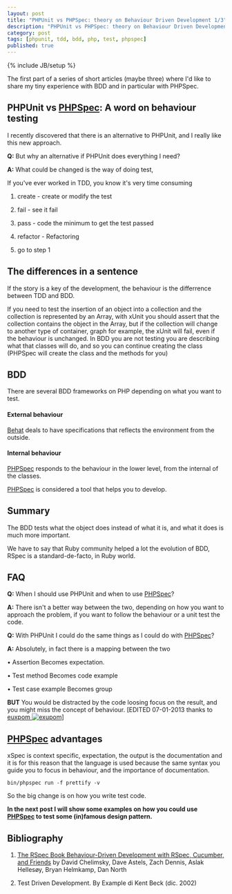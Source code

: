 ```yaml
---
layout: post
title: "PHPUnit vs PHPSpec: theory on Behaviour Driven Development 1/3"
description: "PHPUnit vs PHPSpec: theory on Behaviour Driven Development 1/3"
category: post 
tags: [phpunit, tdd, bdd, php, test, phpspec]
published: true
---
```

{% include JB/setup %}

The first part of a series of short articles (maybe three) where I'd like to share my tiny experience with BDD and in particular with PHPSpec.

## PHPUnit vs [PHPSpec](https://github.com/phpspec/phpspec2): A word on behaviour testing

I recently discovered that there is an alternative to PHPUnit, and I really like this new approach.

**Q:** But why an alternative if PHPUnit does everything I need?

**A:** What could be changed is the way of doing test,

If you've ever worked in TDD, you know it's very time consuming

1. create - create or modify the test

2. fail - see it fail

3. pass - code the minimum to get the test passed

4. refactor - Refactoring

5. go to step 1



## The differences in a sentence

If the story is a key of the development, the behaviour is the differrence between TDD and BDD.

If you need to test the insertion of an object into a collection and the collection is represented by an Array, with xUnit you should assert that the collection contains the object in the Array, but if the collection will change to another type of container, graph for example, the xUnit will fail, even if the behaviour is unchanged.
In BDD you are not testing you are describing what that classes will do, and so you can continue creating the class (PHPSpec will create the class and the methods for you)


## BDD

There are several BDD frameworks on PHP depending on what you want to test.

#### External behaviour

[Behat](http://behat.org/) deals to have specifications that reflects the environment from the outside.

#### Internal behaviour

[PHPSpec](https://github.com/phpspec/phpspec2) responds to the behaviour in the lower level, from the internal of the classes.

[PHPSpec](https://github.com/phpspec/phpspec2) is considered a tool that helps you to develop.

## Summary

The BDD tests what the object does instead of what it is,
and what it does is much more important.

We have to say that Ruby community helped a lot the evolution of BDD, RSpec is a standard-de-facto, in Ruby world.

## FAQ

**Q:** When I should use PHPUnit and when to use [PHPSpec](https://github.com/phpspec/phpspec2)?

**A:** There isn't a better way between the two, depending on how you want to approach the problem, if you want to follow the behaviour or a unit test the code.

**Q:** With PHPUnit I could do the same things as I could do with [PHPSpec](https://github.com/phpspec/phpspec2)?

**A:** Absolutely, in fact there is a mapping between the two

• Assertion Becomes expectation.

• Test method Becomes code example

• Test case example Becomes group

**BUT** You would be distracted by the code loosing focus on the result, and you might miss the concept of behaviour. \[EDITED 07-01-2013 thanks to [euxpom ![exupom](http://gravatar.com/avatar/77014411a56fa9c746d6a89b7fd96121?size=20)](http://twitter.com/euxpom)\]


## [PHPSpec](https://github.com/phpspec/phpspec2) advantages

xSpec is context specific, expectation, the output is the documentation
and it is for this reason that the language is used because the same syntax you guide you to focus in behaviour, and the importance of documentation.

    bin/phpspec run -f prettify -v

So the big change is on how you write test code.
 

**In the next post I will show some examples on how you could use [PHPSpec](https://github.com/phpspec/phpspec2) to test some (in)famous design pattern.**


## Bibliography

1. [The RSpec Book Behaviour-Driven Development with RSpec, Cucumber, and Friends](http://pragprog.com/book/achbd/the-rspec-book) 
by David Chelimsky, Dave Astels, Zach Dennis, Aslak Hellesøy, Bryan Helmkamp, Dan North

2. Test Driven Development. By Example di Kent Beck (dic. 2002) 

